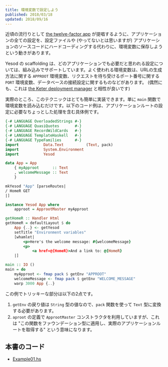```yaml
---
title: 環境変数で設定しよう
published: 2018/03/18
updated: 2018/09/16
---
```


近頃の流行りとして [the twelve-factor app](https://12factor.net/config) が提唱するように、アプリケーションの全ての設定を、設定ファイルや (やってないとは思いますが) アプリケーションのソースコードにハードコーディングする代わりに、環境変数に保存しようという動きがあります。

Yesod の scaffolding は、どのアプリケーションでも必要だと思われる設定については、組み込みでサポートしています。よく使われる環境変数は、URLの生成方法に関する `APPROOT` 環境変数、リクエストを待ち受けるポート番号に関する `PORT` 環境変数、データベースの接続設定に関するものなどがあります。 (偶然にも、これは [the Keter deployment manager](https://github.com/snoyberg/keter) と相性が良いです)

実際のところ、このテクニックはとても簡単に実装できます。単に `main` 関数で環境変数を読み込むだけです。以下のコード例は、アプリケーションルートの設定に必要なちょっとした処理を含む具体例です。

```haskell
{-# LANGUAGE OverloadedStrings #-}
{-# LANGUAGE QuasiQuotes       #-}
{-# LANGUAGE RecordWildCards   #-}
{-# LANGUAGE TemplateHaskell   #-}
{-# LANGUAGE TypeFamilies      #-}
import           Data.Text          (Text, pack)
import           System.Environment
import           Yesod

data App = App
    { myApproot      :: Text
    , welcomeMessage :: Text
    }

mkYesod "App" [parseRoutes|
/ HomeR GET
|]

instance Yesod App where
    approot = ApprootMaster myApproot

getHomeR :: Handler Html
getHomeR = defaultLayout $ do
    App {..} <- getYesod
    setTitle "Environment variables"
    [whamlet|
        <p>Here's the welcome message: #{welcomeMessage}
        <p>
            <a href=@{HomeR}>And a link to: @{HomeR}
    |]

main :: IO ()
main = do
    myApproot <- fmap pack $ getEnv "APPROOT"
    welcomeMessage <- fmap pack $ getEnv "WELCOME_MESSAGE"
    warp 3000 App {..}
```

この例でトリッキーな部分は以下の2点です。

1. `getEnv` の戻り値は `String` 型の値なので、`pack` 関数を使って `Text` 型に変換する必要があります。
1. `aproot` の定義で `ApprootMaster` コンストラクタを利用していますが、これは "この関数をファウンデーション型に適用し、実際のアプリケーションルートを取得する" という意味になります。

## 本書のコード

- [Example01.hs](https://github.com/e-bigmoon/haskell-blog/tree/master/sample-code/yesod/examples/ex08/Example01.hs)